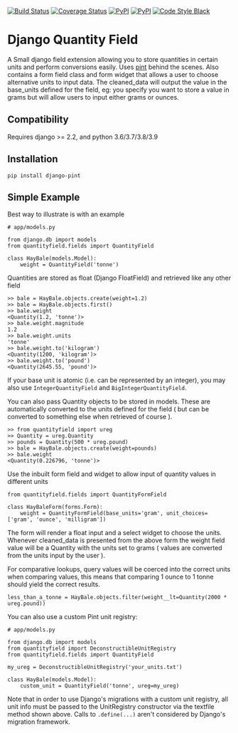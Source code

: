 
[![Build Status](https://travis-ci.org/bharling/django-pint.svg?branch=master)](https://travis-ci.org/bharling/django-pint)
[![Coverage Status](https://coveralls.io/repos/github/bharling/django-pint/badge.svg?branch=master)](https://coveralls.io/github/bharling/django-pint?branch=master)
[![PyPI](https://img.shields.io/pypi/dm/django-pint.svg?maxAge=2592000?style=plastic)]()
[![PyPI](https://img.shields.io/pypi/v/django-ping.svg?maxAge=2592000?style=plastic)]()
[![Code Style Black](https://img.shields.io/badge/code%20style-black-000000.svg)](https://github.com/psf/black)

Django Quantity Field
================

A Small django field extension allowing you to store quantities in certain units and perform conversions easily. Uses [pint](https://github.com/hgrecco/pint) behind the scenes. Also contains a form field class and form widget that allows a user to choose alternative units to input data. The cleaned_data will output the value in the base_units defined for the field, eg: you specify you want to store a value in grams but will allow users to input either grams or ounces.

Compatibility
-------------

Requires django >= 2.2, and python 3.6/3.7/3.8/3.9

Installation
------------

    pip install django-pint


Simple Example
-----------------------
Best way to illustrate is with an example

    # app/models.py
    
    from django.db import models
    from quantityfield.fields import QuantityField
    
    class HayBale(models.Model):
	    weight = QuantityField('tonne')

Quantities are stored as float (Django FloatField) and retrieved like any other field

    >> bale = HayBale.objects.create(weight=1.2)
    >> bale = HayBale.objects.first()
	>> bale.weight
	<Quantity(1.2, 'tonne')>
	>> bale.weight.magnitude
	1.2
	>> bale.weight.units
	'tonne'
	>> bale.weight.to('kilogram')
	<Quantity(1200, 'kilogram')>
	>> bale.weight.to('pound')
	<Quantity(2645.55, 'pound')>

If your base unit is atomic (i.e. can be represented by an integer), you may also use `IntegerQuantityField` and `BigIntegerQuantityField`.

You can also pass Quantity objects to be stored in models. These are automatically converted to the units defined for the field ( but can be converted to something else when retrieved of course ).

    >> from quantityfield import ureg
    >> Quantity = ureg.Quantity
    >> pounds = Quantity(500 * ureg.pound)
    >> bale = HayBale.objects.create(weight=pounds)
    >> bale.weight
    <Quantity(0.226796, 'tonne')>

Use the inbuilt form field and widget to allow input of quantity values in different units

    from quantityfield.fields import QuantityFormField

    class HayBaleForm(forms.Form):
        weight = QuantityFormField(base_units='gram', unit_choices=['gram', 'ounce', 'milligram'])

The form will render a float input and a select widget to choose the units. Whenever cleaned_data is presented from the above form the weight field value will be a Quantity with the units set to grams ( values are converted from the units input by the user ).

For comparative lookups, query values will be coerced into the correct units when comparing values, this means that comparing 1 ounce to 1 tonne should yield the correct results.

    less_than_a_tonne = HayBale.objects.filter(weight__lt=Quantity(2000 * ureg.pound))

You can also use a custom Pint unit registry:

    # app/models.py
    
    from django.db import models
    from quantityfield import DeconstructibleUnitRegistry
    from quantityfield.fields import QuantityField

    my_ureg = DeconstructibleUnitRegistry('your_units.txt')
    
    class HayBale(models.Model):
        custom_unit = QuantityField('tonne', ureg=my_ureg)

Note that in order to use Django's migrations with a custom unit registry, all unit info must be passed to the UnitRegistry constructor via the textfile method shown above. Calls to `.define(...)` aren't considered by Django's migration framework.

